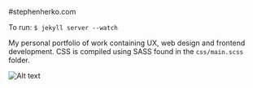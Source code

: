 #stephenherko.com

To run: ```$ jekyll server --watch```

My personal portfolio of work containing UX, web design and frontend development.
CSS is compiled using SASS found in the ```css/main.scss``` folder.

![Alt text](https://github.com/stephenherko/stephenherko.github.io/blob/master/img/screenshot.png)
